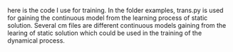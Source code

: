 here is the code I use for training. In the folder examples, trans.py is used for gaining the continuous model from the learning process of static solution. Several cm files are different continuous models gaining from the learing of static solution which could be used in the training of the dynamical process.
